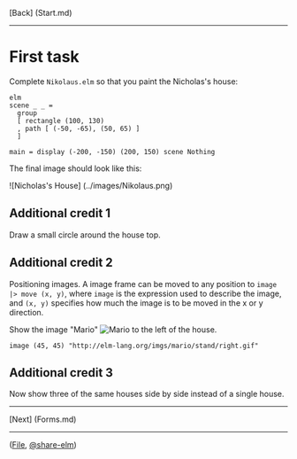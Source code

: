 
[Back] (Start.md)

---

# First task

Complete `Nikolaus.elm` so that you paint the Nicholas's house:

```
elm
scene _ _ =
  group
  [ rectangle (100, 130)
  , path [ (-50, -65), (50, 65) ]
  ]

main = display (-200, -150) (200, 150) scene Nothing
```

The final image should look like this:

![Nicholas's House] (../images/Nikolaus.png)

## Additional credit 1

Draw a small circle around the house top.

## Additional credit 2

Positioning images. A image frame can be moved to any position to `image |> move (x, y)`, where `image` is the expression used to describe the image, and `(x, y)` specifies how much the image is to be moved in the x or y direction.

Show the image "Mario" ![Mario](http://elm-lang.org/imgs/mario/stand/right.gif) to the left of the house.

```
image (45, 45) "http://elm-lang.org/imgs/mario/stand/right.gif"
```

## Additional credit 3

Now show three of the same houses side by side instead of a single house.

---

[Next] (Forms.md)

---

([File](https://raw.githubusercontent.com/jvoigtlaender/Elm-Kurs/master/src/task01/Nikolaus.elm), [@share-elm](http://share-elm.com/sprout/55896e9be4b06aacf0e8a75a/0.14/view))


